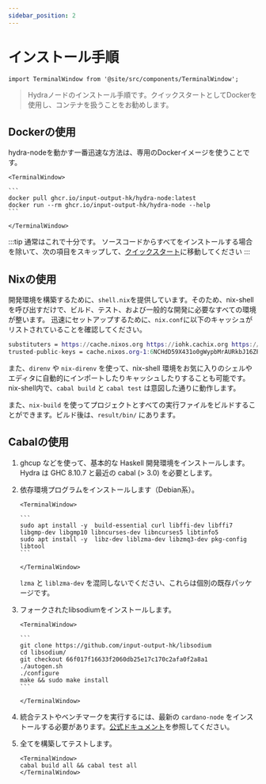 ```yaml
---
sidebar_position: 2
---
```


# インストール手順

```mdx-code-block
import TerminalWindow from '@site/src/components/TerminalWindow';
```

> Hydraノードのインストール手順です。クイックスタートとしてDockerを使用し、コンテナを扱うことをお勧めします。

## Dockerの使用
hydra-nodeを動かす一番迅速な方法は、専用のDockerイメージを使うことです。

````mdx-code-block
<TerminalWindow>

```
docker pull ghcr.io/input-output-hk/hydra-node:latest
docker run --rm ghcr.io/input-output-hk/hydra-node --help
```

</TerminalWindow>
````

:::tip
通常はこれで十分です。 ソースコードからすべてをインストールする場合を除いて、次の項目をスキップして、[クイックスタート](/docs/getting-started/quickstart)に移動してください
:::

## Nixの使用

開発環境を構築するために、`shell.nix`を提供しています。そのため、nix-shellを呼び出すだけで、ビルド、テスト、および一般的な開発に必要なすべての環境が整います。
迅速にセットアップするために、`nix.conf`に以下のキャッシュがリストされていることを確認してください。

```nix title="nix.conf"
substituters = https://cache.nixos.org https://iohk.cachix.org https://hydra.iohk.io
trusted-public-keys = cache.nixos.org-1:6NCHdD59X431o0gWypbMrAURkbJ16ZPMQFGspcDShjY= iohk.cachix.org-1:DpRUyj7h7V830dp/i6Nti+NEO2/nhblbov/8MW7Rqoo= hydra.iohk.io:f/Ea+s+dFdN+3Y/G+FDgSq+a5NEWhJGzdjvKNGv0/EQ=
```

また、`direnv` や `nix-direnv` を使って、nix-shell 環境をお気に入りのシェルやエディタに自動的にインポートしたりキャッシュしたりすることも可能です。
nix-shell内で、`cabal build` と `cabal test` は意図した通りに動作します。

また、`nix-build` を使ってプロジェクトとすべての実行ファイルをビルドすることができます。ビルド後は、`result/bin/` にあります。

## Cabalの使用

1. ghcup などを使って、基本的な Haskell 開発環境をインストールします。Hydra は GHC 8.10.7 と最近の cabal (> 3.0) を必要とします。

1. 依存環境プログラムをインストールします（Debian系）。

    ````mdx-code-block
    <TerminalWindow>

    ```
    sudo apt install -y  build-essential curl libffi-dev libffi7 libgmp-dev libgmp10 libncurses-dev libncurses5 libtinfo5
    sudo apt install -y  libz-dev liblzma-dev libzmq3-dev pkg-config libtool
    ```

    </TerminalWindow>
    ````

    `lzma` と `liblzma-dev` を混同しないでください、これらは個別の既存パッケージです。

1. フォークされたlibsodiumをインストールします。

    ````mdx-code-block
    <TerminalWindow>

    ```
    git clone https://github.com/input-output-hk/libsodium
    cd libsodium/
    git checkout 66f017f16633f2060db25e17c170c2afa0f2a8a1
    ./autogen.sh
    ./configure
    make && sudo make install
    ```

    </TerminalWindow>
    ````

1. 統合テストやベンチマークを実行するには、最新の `cardano-node` をインストールする必要があります。[公式ドキュメント](https://developers.cardano.org/docs/get-started/installing-cardano-node)を参照してください。

1. 全てを構築してテストします。

    ```mdx-code-block
    <TerminalWindow>
    cabal build all && cabal test all
    </TerminalWindow>
    ```
